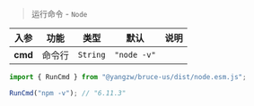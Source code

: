 > 运行命令 - `Node`

入参|功能|类型|默认|说明
:-:|:-:|:-:|:-:|-
**cmd**|命令行|`String`|`"node -v"`

```js
import { RunCmd } from "@yangzw/bruce-us/dist/node.esm.js";

RunCmd("npm -v"); // "6.11.3"
```
